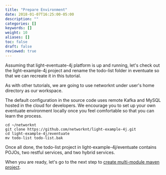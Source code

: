 ```yaml
---
title: "Prepare Environment"
date: 2018-01-07T16:25:00-05:00
description: ""
categories: []
keywords: []
weight: 10
aliases: []
toc: false
draft: false
reviewed: true
---
```


Assuming that light-eventuate-4j platform is up and running, let's check out the light-example-4j project and rename the todo-list folder in eventuate so that we can
recreate it in this tutorial.

As with other tutorials, we are going to use networknt under user's home directory as our workspace. 

The default configuration in the source code uses remote Kafka and MySQL hosted in the cloud for developers. We encourage you to set up your own eventuate environment locally once you feel comfortable so that you can learn the process. 

```
cd ~/networknt
git clone https://github.com/networknt/light-example-4j.git
cd light-example-4j/eventuate
mv todo-list todo-list.bak
``` 

Once all done, the todo-list project in light-example-4j/eventuate contains POJOs, two restful services, and two hybrid services.  

When you are ready, let's go to the next step to [create multi-module maven project][].

[create multi-module maven project]: /tutorial/eventuate/todo-list/project/

